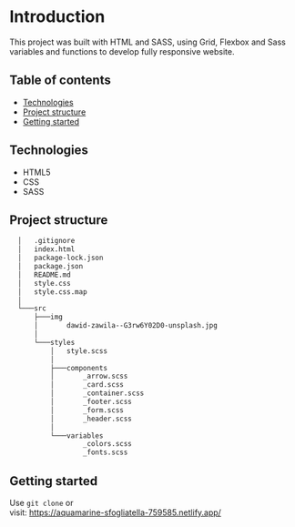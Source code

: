 # Introduction

This project was built with HTML and SASS, using Grid, Flexbox and Sass variables and functions to develop fully responsive website.

## Table of contents

- [Technologies](#technologies)
- [Project structure](#project-structure)
- [Getting started](#getting-started)

## Technologies

- HTML5
- CSS
- SASS

## Project structure
```bash
  │   .gitignore
  │   index.html
  │   package-lock.json
  │   package.json
  │   README.md
  │   style.css
  │   style.css.map
  │
  └───src
      ├───img
      │       dawid-zawila--G3rw6Y02D0-unsplash.jpg
      │
      └───styles
          │   style.scss
          │
          ├───components
          │       _arrow.scss
          │       _card.scss
          │       _container.scss
          │       _footer.scss
          │       _form.scss
          │       _header.scss
          │
          └───variables
                  _colors.scss
                  _fonts.scss
```

## Getting started

Use <code>git clone</code> or <br>
visit: https://aquamarine-sfogliatella-759585.netlify.app/
